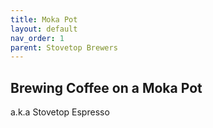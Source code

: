 ```yaml
---
title: Moka Pot
layout: default
nav_order: 1
parent: Stovetop Brewers
---
```


## Brewing Coffee on a Moka Pot
a.k.a Stovetop Espresso
